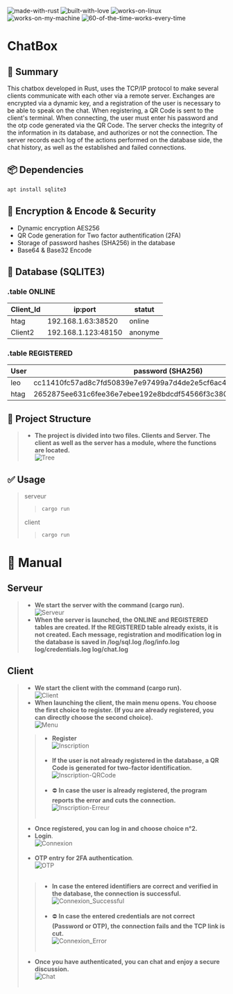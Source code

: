 ![made-with-rust](img/made-with-rust.svg?style=centerme)
![built-with-love](img/built-with-love.svg?style=centerme)
![works-on-linux](img/works-on-linux.svg?style=centerme)
![works-on-my-machine](img/works-on-my-machine.svg?style=centerme)
![60-of-the-time-works-every-time](img/60-of-the-time-works-every-time.svg?style=centerme)

# ChatBox

## 🚩 Summary
This chatbox developed in Rust, uses the TCP/IP protocol to make several clients communicate with each other via a remote server. Exchanges are encrypted via a dynamic key, and a registration of the user is necessary to be able to speak on the chat. When registering, a QR Code is sent to the client's terminal. When connecting, the user must enter his password and the otp code generated via the QR Code. The server checks the integrity of the information in its database, and authorizes or not the connection. The server records each log of the actions performed on the database side, the chat history, as well as the established and failed connections.


## 📦 Dependencies
```bash
apt install sqlite3
```

## 🔐 Encryption & Encode & Security
- Dynamic encryption AES256
- QR Code generation for Two factor authentification (2FA)
- Storage of password hashes (SHA256) in the database
- Base64 & Base32 Encode

## 🎨 Database (SQLITE3)
### .table ONLINE
| Client_Id |        ip:port        | statut  |
|-----------|-----------------------|---------|
|  htag     |  192.168.1.63:38520   | online  |
|  Client2  |  192.168.1.123:48150  | anonyme |

### .table REGISTERED
| User |                           password (SHA256)                              |      ip:port (last)     |    statut   |  online  |
|------|--------------------------------------------------------------------------|-------------------------|-------------|----------|
| leo  |     cc11410fc57ad8c7fd50839e7e97499a7d4de2e5cf6ac432ea848bbf6bcd1a67     |   192.168.1.63:38600    |     ko      |    ko    |
| htag |     2652875ee631c6fee36e7ebee192e8bdcdf54566f3c380e7bd3feb2adbc879e4     |   192.168.1.63:38520    |     ok      |    ok    |

## 🥡 Project Structure
> - **The project is divided into two files. Clients and Server. The client as well as the server has a module, where the functions are located.**<br>
![Tree](img/tree.png?style=centerme)

## ✅ Usage
> serveur
>>```bash
>>cargo run
>>```
> client
>>```bash
>>cargo run
>>```


# 📕 Manual

## Serveur
> - **We start the server with the command (cargo run).**<br>
![Serveur](img/serveur.png?style=centerme)
> - **When the server is launched, the ONLINE and REGISTERED tables are created. If the REGISTERED table already exists, it is not created. Each message, registration and modification log in the database is saved in /log/sql.log /log/info.log log/credentials.log log/chat.log**<br>

## Client
> - **We start the client with the command (cargo run).**<br>
![Client](img/client.png?style=centerme)
> - **When launching the client, the main menu opens. You choose the first choice to register. (If you are already registered, you can directly choose the second choice).**<br>
![Menu](img/menu.png?style=centerme)
>> - **Register**<br>
![Inscription](img/inscription.png?style=centerme)<br></br>
>> - **If the user is not already registered in the database, a QR Code is generated for two-factor identification.**<br>
![Inscription-QRCode](img/inscription_qrcode.png?style=centerme)<br></br>
>> - ⛔ **In case the user is already registered, the program reports the error and cuts the connection.**<br>
![Inscription-Erreur](img/inscription_erreur.png?style=centerme)<br></br>
> - **Once registered, you can log in and choose choice n°2.**
> - **Login**.<br>
![Connexion](img/connexion.png?style=centerme)<br></br>
> - **OTP entry for 2FA authentication**.<br>
![OTP](img/otp.png?style=centerme)<br></br>
>> - **In case the entered identifiers are correct and verified in the database, the connection is successful.**<br>
![Connexion_Successful](img/connexion_successful.png?style=centerme)<br></br>
>> - ⛔ **In case the entered credentials are not correct (Password or OTP), the connection fails and the TCP link is cut.**<br>
![Connexion_Error](img/connexion_error.png?style=centerme)<br></br>
> - **Once you have authenticated, you can chat and enjoy a secure discussion.**<br>
![Chat](img/chat.png?style=centerme)<br></br>